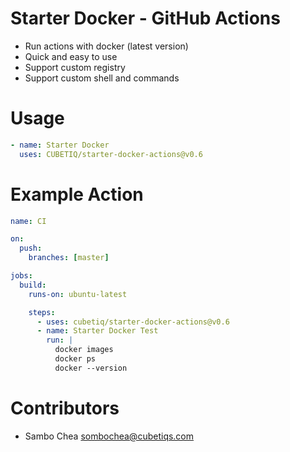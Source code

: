 # Starter Docker - GitHub Actions

- Run actions with docker (latest version)
- Quick and easy to use
- Support custom registry
- Support custom shell and commands

# Usage

```yaml
- name: Starter Docker
  uses: CUBETIQ/starter-docker-actions@v0.6
```

# Example Action

```yaml
name: CI

on:
  push:
    branches: [master]

jobs:
  build:
    runs-on: ubuntu-latest

    steps:
      - uses: cubetiq/starter-docker-actions@v0.6
      - name: Starter Docker Test
        run: |
          docker images
          docker ps
          docker --version
```

# Contributors

- Sambo Chea <sombochea@cubetiqs.com>
